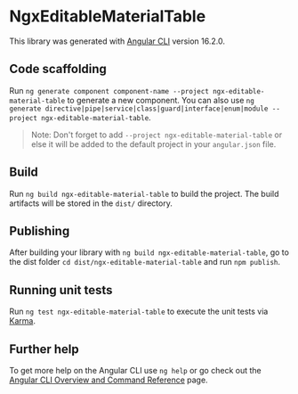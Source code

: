 # NgxEditableMaterialTable

This library was generated with [Angular CLI](https://github.com/angular/angular-cli) version 16.2.0.

## Code scaffolding

Run `ng generate component component-name --project ngx-editable-material-table` to generate a new component. You can also use `ng generate directive|pipe|service|class|guard|interface|enum|module --project ngx-editable-material-table`.
> Note: Don't forget to add `--project ngx-editable-material-table` or else it will be added to the default project in your `angular.json` file. 

## Build

Run `ng build ngx-editable-material-table` to build the project. The build artifacts will be stored in the `dist/` directory.

## Publishing

After building your library with `ng build ngx-editable-material-table`, go to the dist folder `cd dist/ngx-editable-material-table` and run `npm publish`.

## Running unit tests

Run `ng test ngx-editable-material-table` to execute the unit tests via [Karma](https://karma-runner.github.io).

## Further help

To get more help on the Angular CLI use `ng help` or go check out the [Angular CLI Overview and Command Reference](https://angular.io/cli) page.
